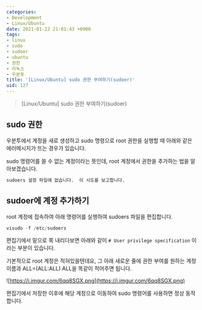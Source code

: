 ```yaml
---
categories:
- Development
- Linux/Ubuntu
date: 2021-01-22 21:01:43 +0900
tags:
- linux
- sudo
- sudoer
- ubuntu
- 권한
- 리눅스
- 우분투
title: '[Linux/Ubuntu] sudo 권한 부여하기(sudoer)'
uid: 127
---
```


> [Linux/Ubuntu] sudo 권한 부여하기(sudoer)
> 

## sudo 권한

우분투에서 계정을 새로 생성하고 sudo 명령으로 root 권한을 실행할 때 아래와 같은 에러메시지가 뜨는 경우가 있습니다.

sudo 명령어를 쓸 수 없는 계정이라는 뜻인데, root 계정에서 권한을 추가하는 법을 알아보겠습니다.

```python
sudoers 설정 파일에 없습니다.  이 시도를 보고합니다.
```

## sudoer에 계정 추가하기

root 계정에 접속하여 아래 명령어를 실행하여 sudoers 파일을 편집합니다.

```python
visudo -f /etc/sudoers
```

편집기에서 밑으로 쭉 내리다보면 아래와 같이 `# User privilege specification` 이라는 부분이 있습니다.

기본적으로 root 계정은 적혀있을텐데요, 그 아래 새로운 줄에 권한 부여를 원하는 계정 이름과 ALL=(ALL:ALL) ALL을 똑같이 적어주면 됩니다.

![https://i.imgur.com/6qq8SGX.png](https://i.imgur.com/6qq8SGX.png)

편집기에서 저장한 이후에 해당 계정으로 이동하여 sudo 명령어를 사용하면 정상 동작합니다.